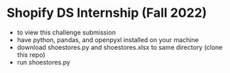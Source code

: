 # Shopify DS Internship (Fall 2022)

- to view this challenge submission
- have python, pandas, and openpyxl installed on your machine
- download shoestores.py and shoestores.xlsx to same directory (clone this repo)
- run shoestores.py

